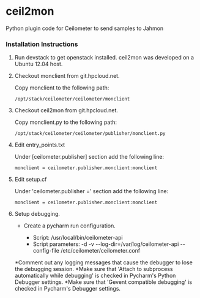 ceil2mon
========

Python plugin code for Ceilometer to send samples to Jahmon

### Installation Instructions

1. Run devstack to get openstack installed.  ceil2mon was developed on a Ubuntu 12.04 host.

2.  Checkout monclient from git.hpcloud.net.
    
      Copy monclient to the following path:

        /opt/stack/ceilometer/ceilometer/monclient

3.  Checkout ceil2mon  from git.hpcloud.net.

      Copy monclient.py to the following path:
  
        /opt/stack/ceilometer/ceilometer/publisher/monclient.py

4.  Edit entry_points.txt

      Under [ceilometer.publisher] section add the following line:

        monclient = ceilometer.publisher.monclient:monclient


5.  Edit setup.cf

      Under 'ceilometer.publisher =' section add the following line:

        monclient = ceilometer.publisher.monclient:monclient


6.  Setup debugging.

    * Create a pycharm run configuration.
  
        - Script: /usr/local/bin/ceilometer-api
        - Script parameters:  -d -v --log-dir=/var/log/ceilometer-api --config-file /etc/ceilometer/ceilometer.conf
    
    *Comment out any logging messages that cause the debugger to lose the debugging session.
    *Make sure that 'Attach to subprocess automatically while debugging' is checked in Pycharm's Python Debugger settings.
    *Make sure that 'Gevent compatible debugging' is checked in Pycharm's Debugger settings.
  
  
  
